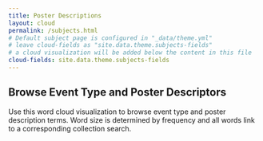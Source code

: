 ```yaml
---
title: Poster Descriptions
layout: cloud
permalink: /subjects.html
# Default subject page is configured in "_data/theme.yml"
# leave cloud-fields as "site.data.theme.subjects-fields"
# a cloud visualization will be added below the content in this file
cloud-fields: site.data.theme.subjects-fields
---
```


## Browse Event Type and Poster Descriptors

Use this word cloud visualization to browse event type and poster description terms.
Word size is determined by frequency and all words link to a corresponding collection search.
